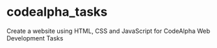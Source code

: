 # codealpha_tasks
Create a website using HTML,  CSS  and JavaScript for CodeAlpha Web Development Tasks
